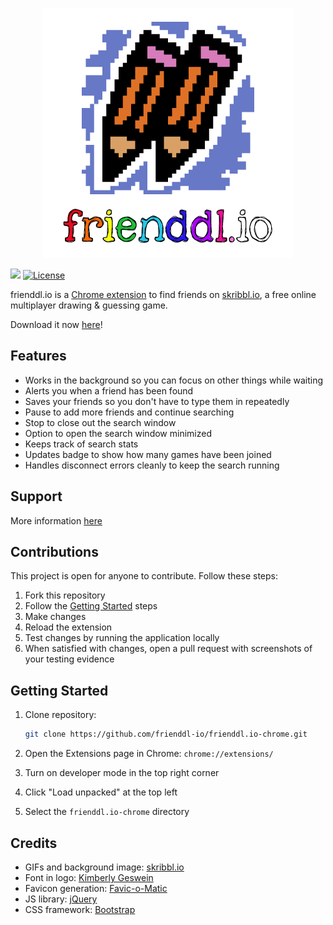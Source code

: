 <p align="center">
  <img id="logo" src="img/logo.png" class="center" alt="frienddl.io" title="frienddl.io" />
</p>

[![](https://img.shields.io/chrome-web-store/v/bmadghlcpopfbnfcpmicdoafognfbhmm?color=6778C6)](https://github.com/blakegearin/frienddlio/releases)
[![License](https://img.shields.io/badge/license-MIT-blue.svg)](https://github.com/blakegearin/frienddlio/blob/main/LICENSE.md)

frienddl.io is a [Chrome extension](https://developer.chrome.com/extensions) to find friends on [skribbl.io](https://skribbl.io/), a free online multiplayer drawing & guessing game.

Download it now [here](https://chrome.google.com/webstore/detail/frienddlio/bmadghlcpopfbnfcpmicdoafognfbhmm)!

## Features

- Works in the background so you can focus on other things while waiting
- Alerts you when a friend has been found
- Saves your friends so you don't have to type them in repeatedly
- Pause to add more friends and continue searching
- Stop to close out the search window
- Option to open the search window minimized
- Keeps track of search stats
- Updates badge to show how many games have been joined
- Handles disconnect errors cleanly to keep the search running

## Support

More information [here](https://github.com/frienddl-io/frienddl.io-support)

## Contributions

This project is open for anyone to contribute. Follow these steps:

1. Fork this repository
2. Follow the [Getting Started](#getting-started) steps
3. Make changes
4. Reload the extension
5. Test changes by running the application locally
6. When satisfied with changes, open a pull request with screenshots of your testing evidence

## Getting Started

1. Clone repository:

    ```sh
    git clone https://github.com/frienddl-io/frienddl.io-chrome.git
    ```

2. Open the Extensions page in Chrome: `chrome://extensions/`
3. Turn on developer mode in the top right corner
4. Click "Load unpacked" at the top left
5. Select the `frienddl.io-chrome` directory

## Credits

- GIFs and background image: [skribbl.io](https://skribbl.io/)
- Font in logo: [Kimberly Geswein](http://www.kimberlygeswein.com/)
- Favicon generation: [Favic-o-Matic](https://favicomatic.com/)
- JS library: [jQuery](https://jquery.com/)
- CSS framework: [Bootstrap](https://getbootstrap.com/)
